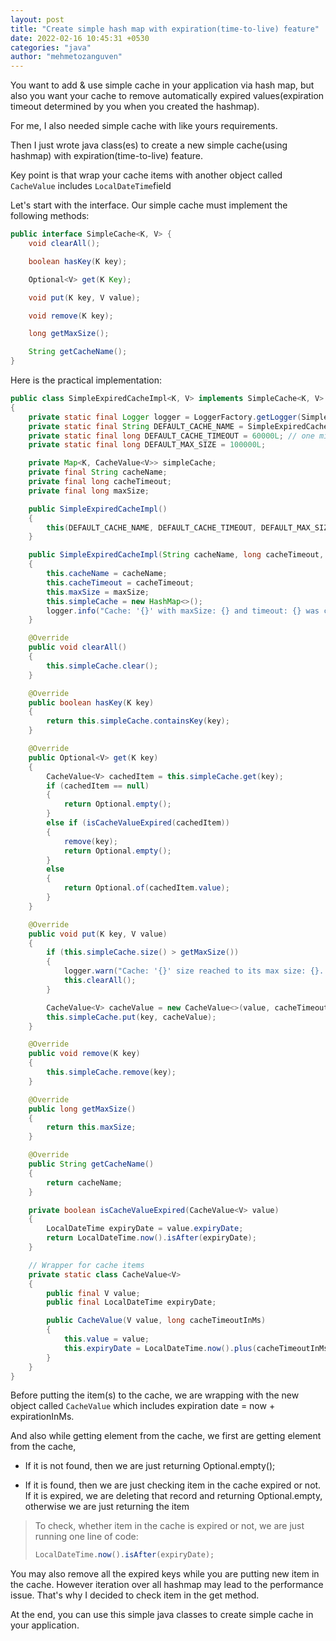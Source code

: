 ```yaml
---
layout: post
title: "Create simple hash map with expiration(time-to-live) feature"
date: 2022-02-16 10:45:31 +0530
categories: "java"
author: "mehmetozanguven"
---
```


You want to add & use simple cache in your application via hash map, but also you want your cache to remove automatically expired values(expiration timeout determined by you when you created the hashmap).

For me, I also needed simple cache with like yours requirements.

Then I just wrote java class(es) to create a new simple cache(using hashmap) with expiration(time-to-live) feature.

Key point is that wrap your cache items with another object called `CacheValue` includes `LocalDateTime`field

Let's start with the interface. Our simple cache must implement the following methods:

```java
public interface SimpleCache<K, V> {
    void clearAll();

    boolean hasKey(K key);

    Optional<V> get(K Key);

    void put(K key, V value);

    void remove(K key);

    long getMaxSize();

    String getCacheName();
}
```

Here is the practical implementation:

```java
public class SimpleExpiredCacheImpl<K, V> implements SimpleCache<K, V>
{
    private static final Logger logger = LoggerFactory.getLogger(SimpleExpiredCacheImpl.class);
    private static final String DEFAULT_CACHE_NAME = SimpleExpiredCacheImpl.class.getSimpleName();
    private static final long DEFAULT_CACHE_TIMEOUT = 60000L; // one min in mis
    private static final long DEFAULT_MAX_SIZE = 100000L;

    private Map<K, CacheValue<V>> simpleCache;
    private final String cacheName;
    private final long cacheTimeout;
    private final long maxSize;

    public SimpleExpiredCacheImpl()
    {
        this(DEFAULT_CACHE_NAME, DEFAULT_CACHE_TIMEOUT, DEFAULT_MAX_SIZE);
    }

    public SimpleExpiredCacheImpl(String cacheName, long cacheTimeout, long maxSize)
    {
        this.cacheName = cacheName;
        this.cacheTimeout = cacheTimeout;
        this.maxSize = maxSize;
        this.simpleCache = new HashMap<>();
        logger.info("Cache: '{}' with maxSize: {} and timeout: {} was created.", cacheName, maxSize, cacheTimeout);
    }

    @Override
    public void clearAll()
    {
        this.simpleCache.clear();
    }

    @Override
    public boolean hasKey(K key)
    {
        return this.simpleCache.containsKey(key);
    }

    @Override
    public Optional<V> get(K key)
    {
        CacheValue<V> cachedItem = this.simpleCache.get(key);
        if (cachedItem == null)
        {
            return Optional.empty();
        }
        else if (isCacheValueExpired(cachedItem))
        {
            remove(key);
            return Optional.empty();
        }
        else
        {
            return Optional.of(cachedItem.value);
        }
    }

    @Override
    public void put(K key, V value)
    {
        if (this.simpleCache.size() > getMaxSize())
        {
            logger.warn("Cache: '{}' size reached to its max size: {}. Clearing the cache", getCacheName(), getMaxSize());
            this.clearAll();
        }

        CacheValue<V> cacheValue = new CacheValue<>(value, cacheTimeout);
        this.simpleCache.put(key, cacheValue);
    }

    @Override
    public void remove(K key)
    {
        this.simpleCache.remove(key);
    }

    @Override
    public long getMaxSize()
    {
        return this.maxSize;
    }

    @Override
    public String getCacheName()
    {
        return cacheName;
    }

    private boolean isCacheValueExpired(CacheValue<V> value)
    {
        LocalDateTime expiryDate = value.expiryDate;
        return LocalDateTime.now().isAfter(expiryDate);
    }

    // Wrapper for cache items
    private static class CacheValue<V>
    {
        public final V value;
        public final LocalDateTime expiryDate;

        public CacheValue(V value, long cacheTimeoutInMs)
        {
            this.value = value;
            this.expiryDate = LocalDateTime.now().plus(cacheTimeoutInMs, ChronoUnit.MILLIS);
        }
    }
}
```

Before putting the item(s) to the cache, we are wrapping with the new object called `CacheValue` which includes expiration date = now + expirationInMs.

And also while getting element from the cache, we first are getting element from the cache,

- If it is not found, then we are just returning Optional.empty();

- If it is found, then we are just checking item in the cache expired or not. If it is expired, we are deleting that record and returning Optional.empty, otherwise we are just returning the item

> To check, whether item in the cache is expired or not, we are just running one line of code:
>
> ```java
> LocalDateTime.now().isAfter(expiryDate);
> ```

You may also remove all the expired keys while you are putting new item in the cache. However iteration over all hashmap may lead to the performance issue. That's why I decided to check item in the get method.

At the end, you can use this simple java classes to create simple cache in your application.
